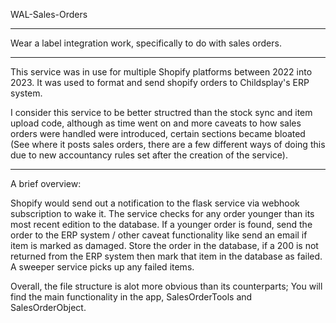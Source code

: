 WAL-Sales-Orders

*** 

Wear a label integration work, specifically to do with sales orders.

***

This service was in use for multiple Shopify platforms between 2022 into 2023. It was used to format and send shopify orders to Childsplay's ERP system.

I consider this service to be better structred than the stock sync and item upload code, although as time went on and more caveats to how sales orders were handled were introduced, certain sections became bloated (See where it posts sales orders, there are a few different ways of doing this due to new accountancy rules set after the creation of the service).

***
A brief overview:

Shopify would send out a notification to the flask service via webhook subscription to wake it.
The service checks for any order younger than its most recent edition to the database.
If a younger order is found, send the order to the ERP system / other caveat functionality like send an email if item is marked as damaged.
Store the order in the database, if a 200 is not returned from the ERP system then mark that item in the database as failed.
A sweeper service picks up any failed items.

Overall, the file structure is alot more obvious than its counterparts; You will find the main functionality in the app, SalesOrderTools and SalesOrderObject.